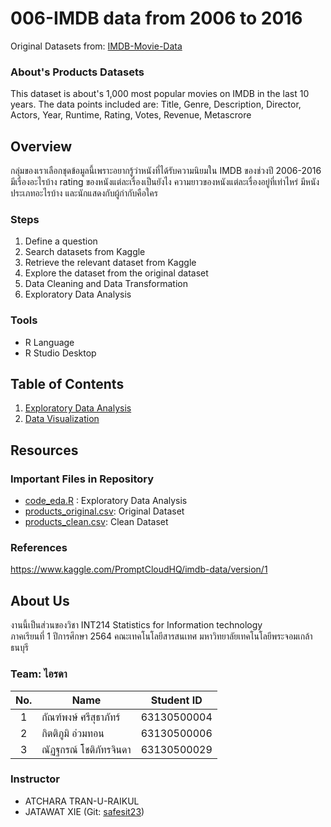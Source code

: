 # 006-IMDB data from 2006 to 2016

Original Datasets from: [IMDB-Movie-Data](./IMDB-Movie-Data.csv)

### About's Products Datasets

This dataset is about's 1,000 most popular movies on IMDB in the last 10 years. The data points included are: Title, Genre, Description, Director, Actors, Year, Runtime, Rating, Votes, Revenue, Metascrore

## Overview

กลุ่มของเราเลือกชุดข้อมูลนี้เพราะอยากรู้ว่าหนังที่ได้รับความนิยมใน IMDB ของช่วงปี 2006-2016 มีเรื่องอะไรบ้าง rating ของหนังแต่ละเรื่องเป็นยังไง ความยาวของหนังแต่ละเรื่องอยู่ที่เท่าไหร่ มีหนังประเภทอะไรบ้าง และนักแสดงกับผู้กำกับคือใคร

### Steps

1. Define a question <br/>
2. Search datasets from Kaggle <br/>
3. Retrieve the relevant dataset from Kaggle <br/>
4. Explore the dataset from the original dataset <br/>
5. Data Cleaning and Data Transformation <br/>
6. Exploratory Data Analysis <br/>

### Tools

- R Language
- R Studio Desktop

## Table of Contents

1. [Exploratory Data Analysis](./01_explore.md)
2. [Data Visualization]()

## Resources

### Important Files in Repository

- [code_eda.R](./code_eda.R) : Exploratory Data Analysis
- [products_original.csv](./products_original.csv): Original Dataset
- [products_clean.csv](./products_original.csv): Clean Dataset

### References

https://www.kaggle.com/PromptCloudHQ/imdb-data/version/1

## About Us

งานนี้เป็นส่วนของวิชา INT214 Statistics for Information technology <br/> ภาคเรียนที่ 1 ปีการศึกษา 2564 คณะเทคโนโลยีสารสนเทศ มหาวิทยาลัยเทคโนโลยีพระจอมเกล้าธนบุรี

### Team: ไอรดา


|No.| Name                   | Student ID     |
|:-:| ---------------------- | -------------- |
| 1 | กัณฑ์พงษ์ ศรีสุธาภัทร์      | 63130500004    |
| 2 | กิตติภูมิ อ่วมทอน          | 63130500006    |
| 3 | ณัฏฐกรณ์ โชติภัทรจินดา    | 63130500029    |

### Instructor
- ATCHARA TRAN-U-RAIKUL
- JATAWAT XIE (Git: [safesit23](https://github.com/safesit23))




